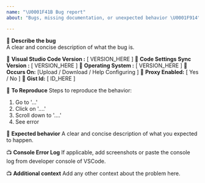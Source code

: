 ```yaml
---
name: "\U0001F41B Bug report"
about: "Bugs, missing documentation, or unexpected behavior \U0001F914"

---
```


🐛 **Describe the bug**  
A clear and concise description of what the bug is.


🌴 **Visual Studio Code Version :** [ VERSION_HERE ] 
🌴 **Code Settings Sync Version :** [ VERSION_HERE ] 
🌴 **Operating System :** [ VERSION_HERE ] 
🌴 **Occurs On:** [Upload / Download / Help Configuring ]
🌴 **Proxy Enabled:** [ Yes / No ]
🌴 **Gist Id:** [ ID_HERE ]



📰 **To Reproduce**
Steps to reproduce the behavior:
1. Go to '...'
2. Click on '....'
3. Scroll down to '....'
4. See error

💪 **Expected behavior**
A clear and concise description of what you expected to happen.

📺 **Console Error Log** 
If applicable, add screenshots or paste the console log from developer console of VSCode.

📺  **Additional context**
Add any other context about the problem here.

